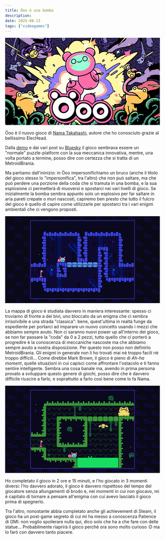 ```yaml
---
title: Öoo è una bomba
description:
date: 2025-08-13
tags: ["videogames"]
---
```


![Banner Öoo](./ooo-logo.png)

Öoo è il nuovo gioco di [Nama Takahashi](https://namatakahashi.notion.site/en), autore che ho conosciuto grazie al bellissimo ElecHead.

Dalla [demo](https://namatakahashi.itch.io/oo) e dai vari post su [Bluesky](https://bsky.app/profile/namataka.bsky.social) il gioco sembrava essere un "normale" puzzle-platform con la sua meccanica innovativa, mentre, una volta portato a termine, posso dire con certezza che si tratta di un MetroidBrania.

Ma partiamo dall'ininizio: in Öoo impersonifichiamo un bruco (anche il titolo del gioco stesso lo "impersonifica", tra l'altro) che non può saltare, ma che può perdere una porzione della coda che si tramuta in una bomba, e la sua esplosione ci permetterà di muoversi e spostarci nei vari livelli di gioco. Se inizialmente la bomba sembra appunto solo un esplosivo per far saltare in aria pareti crepate o muri nascosti, capiremo ben presto che tutto il fulcro del gioco è quello di capire come utilizzarle per spostarci tra i vari enigmi ambientali che ci vengono proposti.

![Screenshot di Öoo, quello con le cose da far esplodere](./ooo-s1.png)

La mappa di gioco è studiata davvero in maniera interessante: spesso ci troviamo di fronte a dei bivi, uno bloccato da un enigma che ci sembra irrisolvibile e una strada "classica": bene, quest'ultima in realtà funge da espediente per portarci ad imparare un nuovo concetto usando i mezzi che abbiamo sempre avuto. Non ci saranno nuovi power up all'interno del gioco, se non far passare la "coda" da 0 a 2 pezzi, tutto quello che ci porterò a progredire è la conoscenza di meccaniche nascoste ma che abbiamo sempre avuto a nostra disposizione. Per questo non posso non definirlo MetroidBrania.
Gli enigmi in generale non li ho trovati mai nè troppo facili nè troppo difficili... Come direbbe Mark Brown, il gioco è pieno di *Ah-ha moment*, quelle situazioni in cui capisci come affrontare l'ostacolo e ti fanno sentire intelligente. Sembra una cosa banale ma, avendo in prima persona provato a sviluppare questo genere di giochi, posso dire che è davvero difficile riuscire a farlo, e soprattutto a farlo così bene come lo fa Nama.

![Screenshot di Öoo, quell con la rana](./ooo-s2.png)

Ho completato il gioco in 2 ore e 15 minuti, e l'ho giocato in 3 momenti diversi: l'ho davvero adorato, il gioco è davvero rispettoso del tempo del giocatore senza allungamenti di brodo e, nei momenti in cui non giocavo, mi è capitato di tornare a pensare all'enigma con cui avevo lasciato il gioco prima di spegnerlo.

Tra l'altro, nonostante abbia completato anche gli achievement di Steam, il gioco ha un post-game segreto di cui mi ha messo a conoscenza Patience di GMI: non voglio spoilerare nulla qui, dico solo che ha a che fare con delle statue... Probabilmente riaprirà il gioco perchè ora sono molto curioso :D ma lo farò con davvero tanto piacere. 